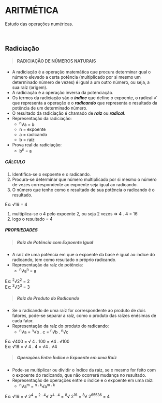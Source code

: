 # ARITMÉTICA
Estudo das operações numéricas.

<br>

## Radiciação

> #### RADICIAÇÃO DE NÚMEROS NATURAIS
* A radiciação é a operação matemática que procura determinar qual o número elevado a certa potência (multiplicado por si mesmo um determinado número de vezes) é igual a um outro número, ou seja, a sua raíz (origem).
* A radiciação é a operação inversa da potenciação.
* Os termos da radiciação são o ***indice*** que define o expoente, o radical ***√*** que representa a operação e o ***radicando*** que representa o resultado da potência de um determinado número.
* O resultado da radiciação é chamado de ***raíz*** ou ***radical***.
* Representação da radiciação:
  - <sup>n</sup>√a = b
  - n = expoente
  - a = radicando
  - b = raíz 
* Prova real da radiciação:
  - b<sup>n</sup> = a

##### CÁLCULO
1. Identifica-se o expoente e o radicando.
2. Procura-se determinar que número multiplicado por si mesmo o número de vezes correspondente ao expoente seja igual ao radicando.
3. O número que tenho como o resultado de sua potência o radicando é o resultado.

Ex: √16 = 4
1. multiplica-se o 4 pelo expoente 2, ou seja 2 vezes => 4 . 4 = 16
2. logo o resultado = 4

##### PROPRIEDADES

> ##### Raíz de Potência com Expoente Igual
* A raíz de uma potência em que o expoente da base é igual ao índice do radicando, tem como resultado o próprio radicando.
* Representação da raíz de potência:
  - <sup>n</sup>√a<sup>n</sup> = a

Ex: <sup>2</sup>√2<sup>2</sup> = 2  
Ex: <sup>3</sup>√3<sup>3</sup> = 3  

> ##### Raíz do Produto do Radicando
* Se o radicando de uma raíz for correspondente ao produto de dois fatores, pode-se separar a raíz, como o produto das raízes enésimas de cada fator.
* Representação da raíz do produto do radicando:
  - <sup>n</sup>√a = <sup>n</sup>√b . c = <sup>n</sup>√b . <sup>n</sup>√c

Ex: √400 = √ 4 . 100 = √4 . √100  
Ex: √16 = √ 4 . 4 = √4 . √4

> ##### Operações Entre Índice e Expoente em uma Raíz
* Pode-se multiplicar ou dividir o índice da raíz, se o mesmo for feito com o expoente do radicando, que não ocorrerá mudança no resultado.
* Representação de operações entre o índice e o expoente em uma raíz:
  - <sup>n</sup>√a<sup>m</sup> = <sup>n . k</sup>√a<sup>m . k</sup>

Ex: √16 = √ 2<sup>4</sup> = <sup>2 . 4</sup>√ 2<sup>4 . 4</sup> = <sup>8</sup>√ 2<sup>16</sup> = <sup>8</sup>√ 2<sup>65536</sup> = 4